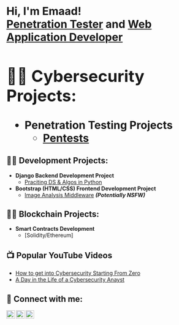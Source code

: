 <h1>Hi, I'm Emaad! <br/><a href="https://github.com/joshmadakor1">Penetration Tester</a> and <a href="https://www.linkedin.com/in/joshmadakor/">Web Application Developer</a> <a </h1>

<h2>👨‍💻 Cybersecurity Projects:</h2>

- <b>Penetration Testing Projects</b>
  - [Pentests](https://github.com/emaad360/Pentests)
  
 <h2>👨‍💻 Development Projects:</h2>

- <b>Django Backend Development Project</b>
  - [Praciting DS & Algos in Python](https://github.com/joshmadakor1/Algorithms-Practice)
- <b>Bootstrap (HTML/CSS) Frontend Development Project</b>
  - [Image Analysis Middleware](https://github.com/joshmadakor1/4chan-Image-Analysis-Middleware-C964) <b><i>(Potentially NSFW)</b></i>

 
 <h2>👨‍💻 Blockchain Projects:</h2>

- <b>Smart Contracts Development</b>
  - [Solidity/Ethereum]
  
<h2>📺 Popular YouTube Videos</h2>

- [How to get into Cybersecurity Starting From Zero](https://www.youtube.com/watch?v=a83ASGn_V_s)
- [A Day in the Life of a Cybersecurity Anayst](https://www.youtube.com/watch?v=uHy3oM7NnoU)

<h2> 🤳 Connect with me:</h2>

[<img align="left" alt="Emaad | YouTube" width="22px" src="https://cdn.jsdelivr.net/npm/simple-icons@v3/icons/youtube.svg" />][youtube]
[<img align="left" alt="Emaad | Twitter" width="22px" src="https://cdn.jsdelivr.net/npm/simple-icons@v3/icons/twitter.svg" />][twitter]
[<img align="left" alt="Emaad | LinkedIn" width="22px" src="https://cdn.jsdelivr.net/npm/simple-icons@v3/icons/linkedin.svg" />][linkedin]


[twitter]: https://twitter.com/w3ap0n1z3d
[youtube]: https://www.youtube.com/channel/UCUYeakE8itP8cg6dfZx5yzg
[linkedin]: https://www.linkedin.com/in/emaad-abbasi/

<!--
**joshmadakor1/joshmadakor1** is a ✨ _special_ ✨ repository because its `README.md` (this file) appears on your GitHub profile.

Here are some ideas to get you started:

- 🔭 I’m currently working on ...
- 🌱 I’m currently learning ...
- 👯 I’m looking to collaborate on ...
- 🤔 I’m looking for help with ...
- 💬 Ask me about ...
- 📫 How to reach me: ...
- 😄 Pronouns: ...
- ⚡ Fun fact: ...
-->
